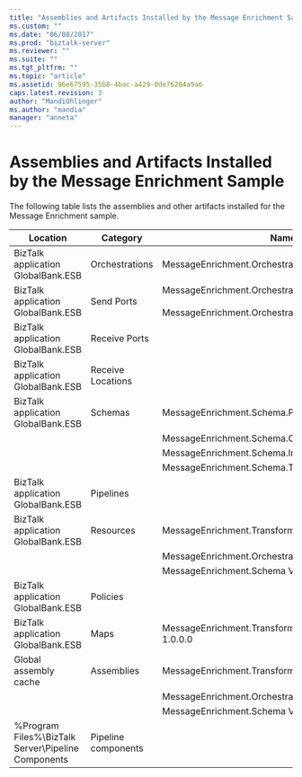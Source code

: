 ```yaml
---
title: "Assemblies and Artifacts Installed by the Message Enrichment Sample | Microsoft Docs"
ms.custom: ""
ms.date: "06/08/2017"
ms.prod: "biztalk-server"
ms.reviewer: ""
ms.suite: ""
ms.tgt_pltfrm: ""
ms.topic: "article"
ms.assetid: 96e67595-35b8-4bac-a429-0de76204a9a6
caps.latest.revision: 3
author: "MandiOhlinger"
ms.author: "mandia"
manager: "anneta"
---
```

# Assemblies and Artifacts Installed by the Message Enrichment Sample
The following table lists the assemblies and other artifacts installed for the Message Enrichment sample.  
  
|Location|Category|Name and version of the component|  
|--------------|--------------|---------------------------------------|  
|BizTalk application GlobalBank.ESB|Orchestrations|MessageEnrichment.Orchestrations.MessageEnricher|  
|BizTalk application GlobalBank.ESB|Send Ports|MessageEnrichment.Orchestrations_1.0.0.0_<br /><br /> MessageEnrichment.Orchestrations.MessageEnricher_RoutingPort_d98186f1038d4721|  
|BizTalk application GlobalBank.ESB|Receive Ports||  
|BizTalk application GlobalBank.ESB|Receive Locations||  
|BizTalk application GlobalBank.ESB|Schemas|MessageEnrichment.Schema.ProcedureResultSet_dbo_GetOrderDetails Version 1.0.0.0|  
|||MessageEnrichment.Schema.OrderDoc Version 1.0.0.0|  
|||MessageEnrichment.Schema.InventoryOrder Version 1.0.0.0|  
|||MessageEnrichment.Schema.TypedProcedure_dbo Version 1.0.0.0|  
|BizTalk application GlobalBank.ESB|Pipelines||  
|BizTalk application GlobalBank.ESB|Resources|MessageEnrichment.Transforms Version 1.0.0.0|  
|||MessageEnrichment.Orchestrations Version 1.0.0.0|  
|||MessageEnrichment.Schema Version 1.0.0.0|  
|BizTalk application GlobalBank.ESB|Policies||  
|BizTalk application GlobalBank.ESB|Maps|MessageEnrichment.Transforms.NAOrderDocToGetOrderDetailsRequestMap Version 1.0.0.0|  
|Global assembly cache|Assemblies|MessageEnrichment.Transforms Version 1.0.0.0|  
|||MessageEnrichment.Orchestrations Version 1.0.0.0|  
|||MessageEnrichment.Schema Version 1.0.0.0|  
|%Program Files%\\BizTalk Server\Pipeline Components|Pipeline components||